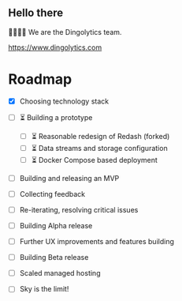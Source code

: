 ## Hello there

👩‍💻👨‍💻 We are the Dingolytics team.

https://www.dingolytics.com


# Roadmap

- [x] Choosing technology stack

- [ ] ⏳ Building a prototype
  - [ ] ⏳ Reasonable redesign of Redash (forked)
  - [ ] ⏳ Data streams and storage configuration
  - [ ] ⏳ Docker Compose based deployment

- [ ] Building and releasing an MVP
- [ ] Collecting feedback
- [ ] Re-iterating, resolving critical issues
- [ ] Building Alpha release
- [ ] Further UX improvements and features building
- [ ] Building Beta release
- [ ] Scaled managed hosting
- [ ] Sky is the limit!
